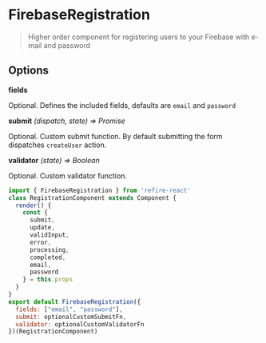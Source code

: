 # FirebaseRegistration

> Higher order component for registering users to your Firebase with e-mail and password

## Options

**fields**

Optional. Defines the included fields, defaults are `email` and `password`

**submit** *(dispatch, state) => Promise*

Optional. Custom submit function. By default submitting the form dispatches `createUser` action.

**validator** *(state) => Boolean*

Optional. Custom validator function.

```js
import { FirebaseRegistration } from 'refire-react'
class RegistrationComponent extends Component {
  render() {
    const {
      submit,
      update,
      validInput,
      error,
      processing,
      completed,
      email,
      password
    } = this.props
  }
}
export default FirebaseRegistration({
  fields: ["email", "password"],
  submit: optionalCustomSubmitFn,
  validator: optionalCustomValidatorFn
})(RegistrationComponent)
```
